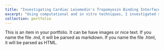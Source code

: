 ```yaml
---
title: "Investigating Cardiac Leiomodin's Tropomyosin Binding Interface"
excerpt: "Using computational and in vitro techniques, I investigated small mutation changes in affinity between the tropomyosin-leiomodin binding sites ![Mutation Positions](../images/Positions-of-the-mutations-A-Structure-of-Lmod2s1-aTM1a1-14Zip-complex-PDB-ID-6UT2.png)"
collection: portfolio
---
```


This is an item in your portfolio. It can be have images or nice text. If you name the file .md, it will be parsed as markdown. If you name the file .html, it will be parsed as HTML. 
